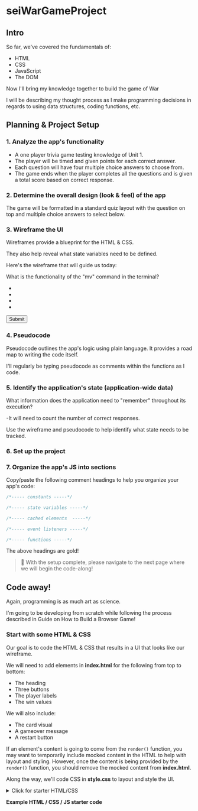 # seiWarGameProject

## Intro

So far, we've covered the fundamentals of:

- HTML
- CSS
- JavaScript
- The DOM

Now I'll bring my knowledge together to build the game of War

I will be describing my thought process as I make programming decisions in regards to using data structures, coding functions, etc.

## Planning & Project Setup

### 1. Analyze the app's functionality

- A one player trivia game testing knowledge of Unit 1.
- The player will be timed and given points for each correct answer.
- Each question will have four multiple choice answers to choose from.
- The game ends when the player completes all the questions and is given a total score based on correct response.


### 2. Determine the overall design (look & feel) of the app

The game will be formatted in a standard quiz layout with the question on top and multiple choice answers to select below.

### 3. Wireframe the UI

Wireframes provide a blueprint for the HTML & CSS.

They also help reveal what state variables need to be defined.

Here's the wireframe that will guide us today:

<div id="title">What is the functionality of the "mv" command in the terminal?</div>
  <ul>
    <li class="options"></li>
    <li class="options"></li>
    <li class="options"></li>
    <li class="options"></li>
  </ul>
  <button id="btn">Submit</button>


### 4. Pseudocode

Pseudocode outlines the app's logic using plain language. It provides a road map to writing the code itself.

I'll regularly be typing pseudocode as comments within the functions as I code.

### 5. Identify the application's state (application-wide data)

What information does the application need to "remember" throughout its execution?

-It will need to count the number of correct responses.

Use the wireframe and pseudocode to help identify what state needs to be tracked.

### 6. Set up the project



### 7. **Organize the app's JS into sections**

Copy/paste the following comment headings to help you organize your app's code:

```js
/*----- constants -----*/

/*----- state variables -----*/

/*----- cached elements  -----*/

/*----- event listeners -----*/

/*----- functions -----*/
```

The above headings are gold!

> 🚀 With the setup complete, please navigate to the next page where we will begin the code-along!

## Code away!

Again, programming is as much art as science.

I'm going to be developing from scratch while following the process described in Guide on How to Build a Browser Game!

### Start with some HTML & CSS

Our goal is to code the HTML & CSS that results in a UI that looks like our wireframe.

We will need to add elements in **index.html** for the following from top to bottom:

- The heading
- Three buttons
- The player labels
- The win values

We will also include:

- The card visual
- A gameover message
- A restart button

If an element's content is going to come from the `render()` function, you may want to temporarily include mocked content in the HTML to help with layout and styling. However, once the content is being provided by the `render()` function, you should remove the mocked content from **index.html**.

Along the way, we'll code CSS in **style.css** to layout and style the UI.

<details>
<summary> 
Click for starter HTML/CSS

**Example HTML / CSS / JS starter code**
